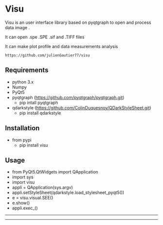 # Visu

Visu is an user interface library based on pyqtgraph to open and process data image .

It can open .spe .SPE .sif and .TIFF files

It can make plot profile and data measurements  analysis

    https://github.com/julienGautier77/visu

## Requirements
*   python 3.x
*   Numpy
*   PyQt5
*   pyqtgraph (https://github.com/pyqtgraph/pyqtgraph.git) 
    * pip intall pyqtgraph
*   qdarkstyle (https://github.com/ColinDuquesnoy/QDarkStyleSheet.git)
    * pip install qdarkstyle

## Installation
*   from pypi
    *   pip install visu

## Usage
*   from PyQt5.QtWidgets import QApplication
*   import sys
*    import visu
*   appli = QApplication(sys.argv)   
*   appli.setStyleSheet(qdarkstyle.load_stylesheet_pyqt5())
*   e = visu.visual.SEE()
*   e.show()
*   appli.exec_() 

-----------------------------------------
-----------------------------------------
